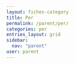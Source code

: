 ```yaml
---
layout: fiches-category
title: Per
permalink: /parent/per/
categories: per
entries_layout: grid
sidebar:
  nav: "parent"
user: parent
---
```


